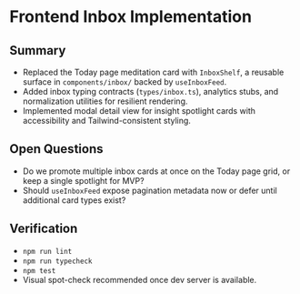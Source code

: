 # Frontend Inbox Implementation

## Summary
- Replaced the Today page meditation card with `InboxShelf`, a reusable surface in `components/inbox/` backed by `useInboxFeed`.
- Added inbox typing contracts (`types/inbox.ts`), analytics stubs, and normalization utilities for resilient rendering.
- Implemented modal detail view for insight spotlight cards with accessibility and Tailwind-consistent styling.

## Open Questions
- Do we promote multiple inbox cards at once on the Today page grid, or keep a single spotlight for MVP?
- Should `useInboxFeed` expose pagination metadata now or defer until additional card types exist?

## Verification
- `npm run lint`
- `npm run typecheck`
- `npm test`
- Visual spot-check recommended once dev server is available.
